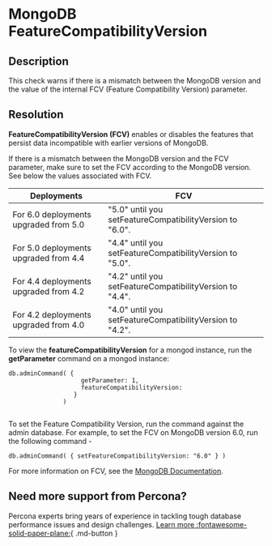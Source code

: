 # MongoDB FeatureCompatibilityVersion

## Description
This check warns if there is a mismatch between the MongoDB version and the value of the internal FCV (Feature Compatibility Version) parameter.

## Resolution

**FeatureCompatibilityVersion (FCV)** enables or disables the features that persist data incompatible with earlier versions of MongoDB.


If there is a mismatch between the MongoDB version and the FCV parameter, make sure to set the FCV according to the MongoDB version. 
See below the values associated with FCV.

|Deployments | FCV |
|--------------------------------------|---|
|For 6.0 deployments upgraded from 5.0 | "5.0" until you setFeatureCompatibilityVersion to "6.0". |
|For 5.0 deployments upgraded from 4.4 | "4.4" until you setFeatureCompatibilityVersion to "5.0". |
|For 4.4 deployments upgraded from 4.2 | "4.2" until you setFeatureCompatibilityVersion to "4.4". |
|For 4.2 deployments upgraded from 4.0 | "4.0" until you setFeatureCompatibilityVersion to "4.2". |


To view the **featureCompatibilityVersion** for a mongod instance, run the **getParameter** command on a mongod instance:

```
db.adminCommand( {
                    getParameter: 1,                    
                    featureCompatibilityVersion:     
                  }
               )
               
```
To set the Feature Compatibility Version, run the command against the admin database. 
For example, to set the FCV on MongoDB version 6.0, run the following command -
```
db.adminCommand( { setFeatureCompatibilityVersion: "6.0" } )
```

For more information on FCV, see the [MongoDB Documentation](https://www.mongodb.com/docs/manual/reference/command/setFeatureCompatibilityVersion/).

## Need more support from Percona?

Percona experts bring years of experience in tackling tough database performance issues and design challenges.
[Learn more :fontawesome-solid-paper-plane:](https://per.co.na/subscribe){ .md-button }

